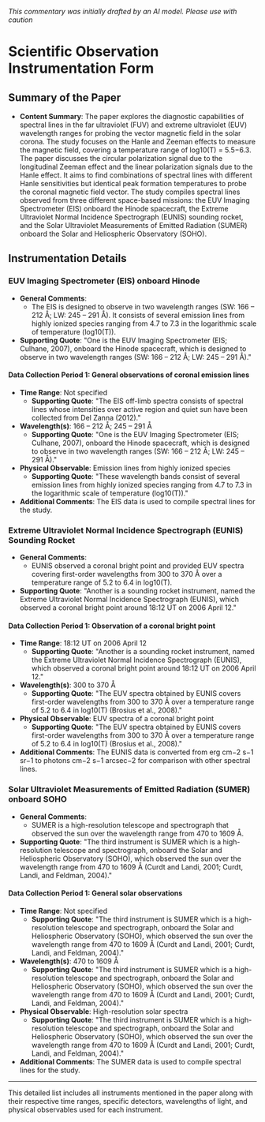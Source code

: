 _This commentary was initially drafted by an AI model. Please use with caution_

# Scientific Observation Instrumentation Form

## Summary of the Paper
- **Content Summary**: The paper explores the diagnostic capabilities of spectral lines in the far ultraviolet (FUV) and extreme ultraviolet (EUV) wavelength ranges for probing the vector magnetic field in the solar corona. The study focuses on the Hanle and Zeeman effects to measure the magnetic field, covering a temperature range of log10(T) = 5.5−6.3. The paper discusses the circular polarization signal due to the longitudinal Zeeman effect and the linear polarization signals due to the Hanle effect. It aims to find combinations of spectral lines with different Hanle sensitivities but identical peak formation temperatures to probe the coronal magnetic field vector. The study compiles spectral lines observed from three different space-based missions: the EUV Imaging Spectrometer (EIS) onboard the Hinode spacecraft, the Extreme Ultraviolet Normal Incidence Spectrograph (EUNIS) sounding rocket, and the Solar Ultraviolet Measurements of Emitted Radiation (SUMER) onboard the Solar and Heliospheric Observatory (SOHO).

## Instrumentation Details

### EUV Imaging Spectrometer (EIS) onboard Hinode
- **General Comments**:
   - The EIS is designed to observe in two wavelength ranges (SW: 166 – 212 Å; LW: 245 – 291 Å). It consists of several emission lines from highly ionized species ranging from 4.7 to 7.3 in the logarithmic scale of temperature (log10(T)).
- **Supporting Quote**: "One is the EUV Imaging Spectrometer (EIS; Culhane, 2007), onboard the Hinode spacecraft, which is designed to observe in two wavelength ranges (SW: 166 – 212 Å; LW: 245 – 291 Å)."

#### Data Collection Period 1: General observations of coronal emission lines
- **Time Range**: Not specified
   - **Supporting Quote**: "The EIS off-limb spectra consists of spectral lines whose intensities over active region and quiet sun have been collected from Del Zanna (2012)."
- **Wavelength(s)**: 166 – 212 Å; 245 – 291 Å
   - **Supporting Quote**: "One is the EUV Imaging Spectrometer (EIS; Culhane, 2007), onboard the Hinode spacecraft, which is designed to observe in two wavelength ranges (SW: 166 – 212 Å; LW: 245 – 291 Å)."
- **Physical Observable**: Emission lines from highly ionized species
   - **Supporting Quote**: "These wavelength bands consist of several emission lines from highly ionized species ranging from 4.7 to 7.3 in the logarithmic scale of temperature (log10(T))."
- **Additional Comments**: The EIS data is used to compile spectral lines for the study.

### Extreme Ultraviolet Normal Incidence Spectrograph (EUNIS) Sounding Rocket
- **General Comments**:
   - EUNIS observed a coronal bright point and provided EUV spectra covering first-order wavelengths from 300 to 370 Å over a temperature range of 5.2 to 6.4 in log10(T).
- **Supporting Quote**: "Another is a sounding rocket instrument, named the Extreme Ultraviolet Normal Incidence Spectrograph (EUNIS), which observed a coronal bright point around 18:12 UT on 2006 April 12."

#### Data Collection Period 1: Observation of a coronal bright point
- **Time Range**: 18:12 UT on 2006 April 12
   - **Supporting Quote**: "Another is a sounding rocket instrument, named the Extreme Ultraviolet Normal Incidence Spectrograph (EUNIS), which observed a coronal bright point around 18:12 UT on 2006 April 12."
- **Wavelength(s)**: 300 to 370 Å
   - **Supporting Quote**: "The EUV spectra obtained by EUNIS covers first-order wavelengths from 300 to 370 Å over a temperature range of 5.2 to 6.4 in log10(T) (Brosius et al., 2008)."
- **Physical Observable**: EUV spectra of a coronal bright point
   - **Supporting Quote**: "The EUV spectra obtained by EUNIS covers first-order wavelengths from 300 to 370 Å over a temperature range of 5.2 to 6.4 in log10(T) (Brosius et al., 2008)."
- **Additional Comments**: The EUNIS data is converted from erg cm−2 s−1 sr−1 to photons cm−2 s−1 arcsec−2 for comparison with other spectral lines.

### Solar Ultraviolet Measurements of Emitted Radiation (SUMER) onboard SOHO
- **General Comments**:
   - SUMER is a high-resolution telescope and spectrograph that observed the sun over the wavelength range from 470 to 1609 Å.
- **Supporting Quote**: "The third instrument is SUMER which is a high-resolution telescope and spectrograph, onboard the Solar and Heliospheric Observatory (SOHO), which observed the sun over the wavelength range from 470 to 1609 Å (Curdt and Landi, 2001; Curdt, Landi, and Feldman, 2004)."

#### Data Collection Period 1: General solar observations
- **Time Range**: Not specified
   - **Supporting Quote**: "The third instrument is SUMER which is a high-resolution telescope and spectrograph, onboard the Solar and Heliospheric Observatory (SOHO), which observed the sun over the wavelength range from 470 to 1609 Å (Curdt and Landi, 2001; Curdt, Landi, and Feldman, 2004)."
- **Wavelength(s)**: 470 to 1609 Å
   - **Supporting Quote**: "The third instrument is SUMER which is a high-resolution telescope and spectrograph, onboard the Solar and Heliospheric Observatory (SOHO), which observed the sun over the wavelength range from 470 to 1609 Å (Curdt and Landi, 2001; Curdt, Landi, and Feldman, 2004)."
- **Physical Observable**: High-resolution solar spectra
   - **Supporting Quote**: "The third instrument is SUMER which is a high-resolution telescope and spectrograph, onboard the Solar and Heliospheric Observatory (SOHO), which observed the sun over the wavelength range from 470 to 1609 Å (Curdt and Landi, 2001; Curdt, Landi, and Feldman, 2004)."
- **Additional Comments**: The SUMER data is used to compile spectral lines for the study.

---

This detailed list includes all instruments mentioned in the paper along with their respective time ranges, specific detectors, wavelengths of light, and physical observables used for each instrument.
